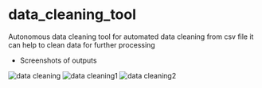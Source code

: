 # data_cleaning_tool
Autonomous data cleaning tool for automated data cleaning from csv file it can help to clean data for further processing


* Screenshots of outputs

![data cleaning](https://github.com/user-attachments/assets/9b3f8881-016e-4f0d-8d94-b5e2329593e0)
![data cleaning1](https://github.com/user-attachments/assets/9a75ecd9-f2be-4c0e-8183-ba5cc6f4d040)
![data cleaning2](https://github.com/user-attachments/assets/2989805c-d7b0-4291-813e-938de76c35c7)

